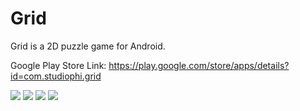 # Grid
Grid is a 2D puzzle game for Android.

Google Play Store Link:
https://play.google.com/store/apps/details?id=com.studiophi.grid

![](https://lh3.googleusercontent.com/w1deNmzeRC0kqwaLyM8eVASVTgQKKTbyK07Qqr_UK2k4EsmklNwKqxRzmcrNLeq3lHs=w720-h310-rw)
![](https://lh3.googleusercontent.com/K176n-PvfNXdFyBdI3GCjmzfNtLzBDsOOFTSWyHVRpcQ9HsML3_Ur2Fbi27QojjbZw=w720-h310-rw)
![](https://lh3.googleusercontent.com/jt4sYdivyi53KwUIcOM2vY5ht8W_j7bUqUfrlHU0nd0XXHJhb_Z0xXXtT6tekVdI0XBz=w720-h310-rw)
![](https://lh3.googleusercontent.com/uFdVXVoHCfK6JwBBiIrJveAkRfZ151dBUwcpwEfx_HMSq7RQiUo6FO6zgidFKxvPbg=w720-h310-rw)

